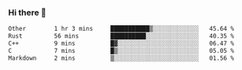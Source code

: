 ### Hi there 👋

<!--
**WShiBin/WShiBin** is a ✨ _special_ ✨ repository because its `README.md` (this file) appears on your GitHub profile.

Here are some ideas to get you started:

- 🔭 I’m currently working on ...
- 🌱 I’m currently learning ...
- 👯 I’m looking to collaborate on ...
- 🤔 I’m looking for help with ...
- 💬 Ask me about ...
- 📫 How to reach me: ...
- 😄 Pronouns: ...
- ⚡ Fun fact: ...
-->

<!--START_SECTION:waka-->

```txt
Other        1 hr 3 mins     ███████████▒░░░░░░░░░░░░░   45.64 %
Rust         56 mins         ██████████░░░░░░░░░░░░░░░   40.35 %
C++          9 mins          █▓░░░░░░░░░░░░░░░░░░░░░░░   06.47 %
C            7 mins          █▒░░░░░░░░░░░░░░░░░░░░░░░   05.05 %
Markdown     2 mins          ▒░░░░░░░░░░░░░░░░░░░░░░░░   01.56 %
```

<!--END_SECTION:waka-->
